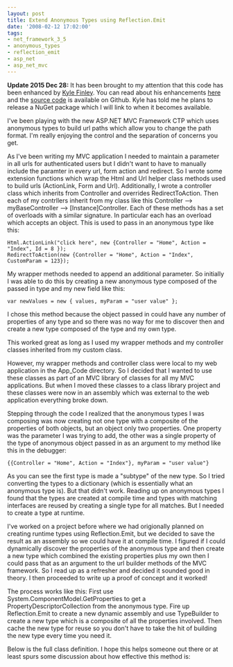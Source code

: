 ```yaml
---
layout: post
title: Extend Anonymous Types using Reflection.Emit
date: '2008-02-12 17:02:00'
tags:
- net_framework_3_5
- anonymous_types
- reflection_emit
- asp_net
- asp_net_mvc
---
```


**Update 2015 Dec 28:** It has been brought to my attention that this code has been enhanced by [Kyle Finley](http://kylefinley.net/). You can read about his enhancements [here](http://kylefinley.net/typemerger) and the [source code](https://github.com/kfinley/TypeMerger) is available on Github. Kyle has told me he plans to release a NuGet package which I will link to when it becomes available. 

I've been playing with the new ASP.NET MVC Framework CTP which uses anonymous types to build url paths which allow you to change the path format. I'm really enjoying the control and the separation of concerns you get.


As I've been writing my MVC application I needed to maintain a parameter in all urls for authenticated users but I didn't want to have to manually include the paramter in every url, form action and redirect. So I wrote some extension functions which wrap the Html and Url helper class methods used to build urls (ActionLink, Form and Url). Additionally, I wrote a controller class which inherits from Controller and overrides RedirectToAction. Then each of my contrllers inherit from my class like this Controller --> myBaseController --> [Instance]Controller. Each of these methods has a set of overloads with a similar signature. In particular each has an overload which accepts an object. This is used to pass in an anonymous type like this:


    Html.ActionLink("click here", new {Controller = "Home", Action = "Index", Id = 8 });
    RedirectToAction(new {Controller = "Home", Action = "Index", CustomParam = 123});


My wrapper methods needed to append an additional parameter. So initially I was able to do this by creating a new anonymous type composed of the passed in type and my new field like this:


    var newValues = new { values, myParam = "user value" };


I chose this method because the object passed in could have any number of properties of any type and so there was no way for me to discover then and create a new type composed of the type and my own type.


This worked great as long as I used my wrapper methods and my controller classes inherited from my custom class.


However, my wrapper methods and controller class were local to my web application in the App_Code directory. So I decided that I wanted to use these classes as part of an MVC library of classes for all my MVC applications. But when I moved these classes to a class library project and these classes were now in an assembly which was external to the web application everything broke down.


Stepping through the code I realized that the anonymous types I was composing was now creating not one type with a composite of the properties of both objects, but an object only two properties. One property was the parameter I was trying to add, the other was a single property of the type of anonymous object passed in as an argument to my method like this in the debugger:


    {{Controller = "Home", Action = "Index"}, myParam = "user value"}


As you can see the first type is made a "subtype" of the new type. So I tried converting the types to a dictionary (which is essentially what an anonymous type is). But that didn't work. Reading up on anonymous types I found that the types are created at compile time and types with matching interfaces are reused by creating a single type for all matches. But I needed to create a type at runtime.


I've worked on a project before where we had origionally planned on creating runtime types using Reflection.Emit, but we decided to save the result as an assembly so we could have it at compile time. I figured if I could dynamically discover the properties of the anonymous type and then create a new type which combined the existing properties plus my own then I could pass that as an argument to the url builder methods of the MVC framework. So I read up as a refresher and decided it sounded good in theory. I then proceeded to write up a proof of concept and it worked!


The process works like this: First use System.ComponentModel.GetProperties to get a PropertyDescriptorCollection from the anonymous type. Fire up Reflection.Emit to create a new dynamic assembly and use TypeBuilder to create a new type which is a composite of all the properties involved. Then cache the new type for reuse so you don't have to take the hit of building the new type every time you need it.


Below is the full class definition. I hope this helps someone out there or at least spurs some discussion about how effective this method is:

<script src="https://gist.github.com/developmentalmadness/4d2e202545c7d8e55166.js"></script>